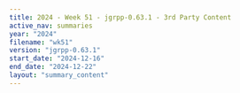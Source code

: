 ```yaml
---
title: 2024 - Week 51 - jgrpp-0.63.1 - 3rd Party Content
active_nav: summaries
year: "2024"
filename: "wk51"
version: "jgrpp-0.63.1"
start_date: "2024-12-16"
end_date: "2024-12-22"
layout: "summary_content"
---
```

